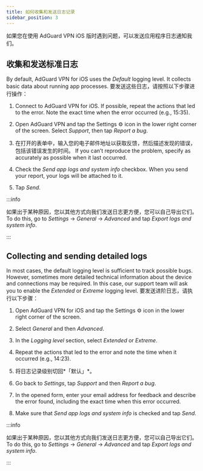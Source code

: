 ```yaml
---
title: 如何收集和发送日志记录
sidebar_position: 3
---
```


如果您在使用 AdGuard VPN iOS 版时遇到问题，可以发送应用程序日志通知我们。

## 收集和发送标准日志

By default, AdGuard VPN for iOS uses the *Default* logging level. It collects basic data about running app processes. 要发送这些日志，请按照以下步骤进行操作：

1. Connect to AdGuard VPN for iOS. If possible, repeat the actions that led to the error. Note the exact time when the error occurred (e.g., 15:35).

2. Open AdGuard VPN and tap the Settings ⚙ icon in the lower right corner of the screen. Select *Support*, then tap *Report a bug*.

3. 在打开的表单中，输入您的电子邮件地址以获取反馈，然后描述发现的错误，包括该错误发生的时间。 If you can’t reproduce the problem, specify as accurately as possible when it last occurred.

4. Check the *Send app logs and system info* checkbox. When you send your report, your logs will be attached to it.

5. Tap *Send*.

:::info

如果出于某种原因，您以其他方式向我们发送日志更方便，您可以自己导出它们。 To do this, go to *Settings* → *General* → *Advanced* and tap *Export logs and system info*.

:::

## Collecting and sending detailed logs

In most cases, the default logging level is sufficient to track possible bugs. However, sometimes more detailed technical information about the device and connections may be required. In this case, our support team will ask you to enable the *Extended* or *Extreme* logging level. 要发送进阶日志，请执行以下步骤：

1. Open AdGuard VPN for iOS and tap the Settings ⚙ icon in the lower right corner of the screen.

2. Select *General* and then *Advanced*.

3. In the *Logging level* section, select *Extended* or *Extreme*.

4. Repeat the actions that led to the error and note the time when it occurred (e.g., 14:23).

5. 将日志记录级别切回*「默认」*。

6. Go back to *Settings*, tap *Support* and then *Report a bug*.

7. In the opened form, enter your email address for feedback and describe the error found, including the exact time when this error occurred.

8. Make sure that *Send app logs and system info* is checked and tap *Send*.

:::info

如果出于某种原因，您以其他方式向我们发送日志更方便，您可以自己导出它们。 To do this, go to *Settings* → *General* → *Advanced* and tap *Export logs and system info*.

:::
